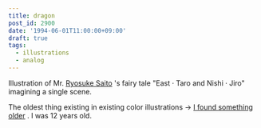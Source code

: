 ```yaml
---
title: dragon
post_id: 2900
date: '1994-06-01T11:00:00+09:00'
draft: true
tags:
  - illustrations
  - analog
---
```


Illustration of Mr. [Ryosuke Saito](https://ja.wikipedia.org/wiki/%E6%96%8E%E8%97%A4%E9%9A%86%E4%BB%8B) 's fairy tale "East · Taro and Nishi · Jiro" imagining a single scene.

The oldest thing existing in existing color illustrations → [I found something older](../../1986/06/13-dad.md) . I was 12 years old.
